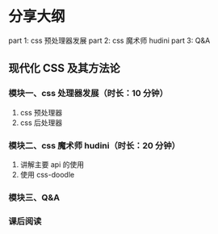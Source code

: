 # 分享大纲

part 1: css 预处理器发展
part 2: css 魔术师 hudini
part 3: Q&A

## 现代化 CSS 及其方法论

### 模块一、css 处理器发展（时长：10 分钟）

1. css 预处理器
2. css 后处理器

### 模块二、css 魔术师 hudini（时长：20 分钟）

1. 讲解主要 api 的使用
2. 使用 css-doodle

### 模块三、Q&A

### 课后阅读
